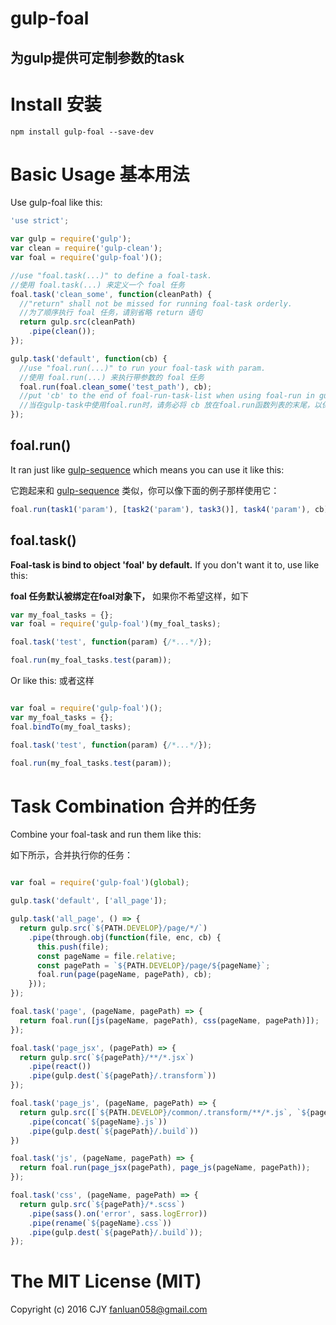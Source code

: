 # gulp-foal
## 为gulp提供可定制参数的task

# Install 安装

```
npm install gulp-foal --save-dev
```

# Basic Usage 基本用法

Use gulp-foal like this:

```javascript
'use strict';

var gulp = require('gulp');
var clean = require('gulp-clean');
var foal = require('gulp-foal')();

//use "foal.task(...)" to define a foal-task.
//使用 foal.task(...) 来定义一个 foal 任务
foal.task('clean_some', function(cleanPath) {
  //"return" shall not be missed for running foal-task orderly.
  //为了顺序执行 foal 任务，请别省略 return 语句
  return gulp.src(cleanPath)
    .pipe(clean());
});

gulp.task('default', function(cb) {
  //use "foal.run(...)" to run your foal-task with param.
  //使用 foal.run(...) 来执行带参数的 foal 任务
  foal.run(foal.clean_some('test_path'), cb);
  //put 'cb' to the end of foal-run-task-list when using foal-run in gulp-task for running gulp-task orderly.
  //当在gulp-task中使用foal.run时，请务必将 cb 放在foal.run函数列表的末尾，以保证gulp任务顺序执行
});

```

## foal.run()

It ran just like [gulp-sequence](https://www.npmjs.com/package/gulp-sequence) which means you can use it like this:

它跑起来和 [gulp-sequence](https://www.npmjs.com/package/gulp-sequence) 类似，你可以像下面的例子那样使用它：

```javascript
foal.run(task1('param'), [task2('param'), task3()], task4('param'), cb);
```

## foal.task()

**Foal-task is bind to object 'foal' by default.** If you don't want it to, use like this:

**foal 任务默认被绑定在foal对象下，** 如果你不希望这样，如下

```javascript
var my_foal_tasks = {};
var foal = require('gulp-foal')(my_foal_tasks);

foal.task('test', function(param) {/*...*/});

foal.run(my_foal_tasks.test(param));
```

Or like this:
或者这样

```javascript

var foal = require('gulp-foal')();
var my_foal_tasks = {};
foal.bindTo(my_foal_tasks);

foal.task('test', function(param) {/*...*/});

foal.run(my_foal_tasks.test(param));
```

# Task Combination 合并的任务

Combine your foal-task and run them like this: 

如下所示，合并执行你的任务：

```javascript

var foal = require('gulp-foal')(global);

gulp.task('default', ['all_page']);

gulp.task('all_page', () => {
  return gulp.src(`${PATH.DEVELOP}/page/*/`)
    .pipe(through.obj(function(file, enc, cb) {
      this.push(file);
      const pageName = file.relative;
      const pagePath = `${PATH.DEVELOP}/page/${pageName}`;
      foal.run(page(pageName, pagePath), cb);
    }));
});

foal.task('page', (pageName, pagePath) => {
  return foal.run([js(pageName, pagePath), css(pageName, pagePath)]);
});

foal.task('page_jsx', (pagePath) => {
  return gulp.src(`${pagePath}/**/*.jsx`)
    .pipe(react())
    .pipe(gulp.dest(`${pagePath}/.transform`))
});

foal.task('page_js', (pageName, pagePath) => {
  return gulp.src([`${PATH.DEVELOP}/common/.transform/**/*.js`, `${pagePath}/**/*.js`, `${pagePath}/.transform/**/*.js`])
    .pipe(concat(`${pageName}.js`))
    .pipe(gulp.dest(`${pagePath}/.build`))
})

foal.task('js', (pageName, pagePath) => {
  return foal.run(page_jsx(pagePath), page_js(pageName, pagePath));
});

foal.task('css', (pageName, pagePath) => {
  return gulp.src(`${pagePath}/*.scss`)
    .pipe(sass().on('error', sass.logError))
    .pipe(rename(`${pageName}.css`))
    .pipe(gulp.dest(`${pagePath}/.build`));
});

```

# The MIT License (MIT)
Copyright (c) 2016 CJY fanluan058@gmail.com
